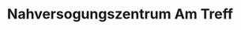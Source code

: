 ---
title: "Nahversogungszentrum Am Treff"
url: /halle-saale/nahversogungszentrum-am-treff/
shop: Einkaufszentrum
---